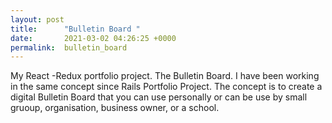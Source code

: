 ```yaml
---
layout: post
title:      "Bulletin Board "
date:       2021-03-02 04:26:25 +0000
permalink:  bulletin_board
---
```



My React -Redux portfolio project. The Bulletin Board. I have been working in the same concept since Rails Portfolio Project. The concept is to create a digital Bulletin Board that you can use personally or can be use by small gruoup, organisation, business owner, or a school. 


